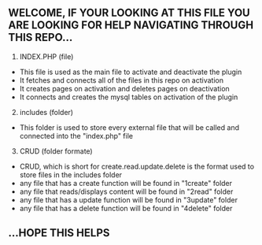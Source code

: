 ## WELCOME, IF YOUR LOOKING AT THIS FILE YOU ARE LOOKING FOR HELP NAVIGATING THROUGH THIS REPO...

1. INDEX.PHP (file)
- This file is used as the main file to activate and deactivate the plugin
- It fetches and connects all of the files in this repo on activation
- It creates pages on activation and deletes pages on deactivation
- It connects and creates the mysql tables on activation of the plugin

2. includes (folder)
- This folder is used to store every external file that will be called and connected into the "index.php" file

3. CRUD (folder formate)
- CRUD, which is short for create.read.update.delete is the format used to store files in the includes folder
- any file that has a create function will be found in "1create" folder 
- any file that reads/displays content will be found in "2read" folder
- any file that has a update function will be found in "3update" folder
- any file that has a delete function will be found in "4delete" folder

## ...HOPE THIS HELPS